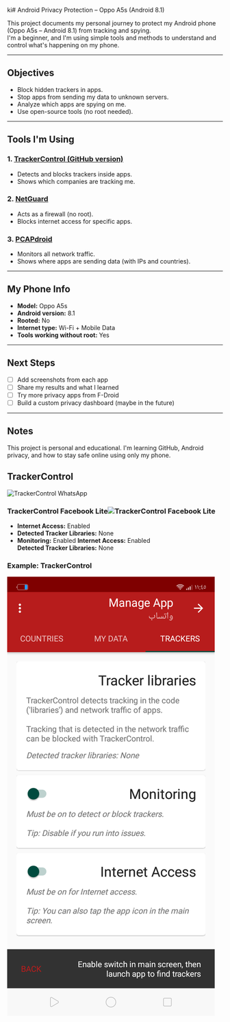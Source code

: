 ki# Android Privacy Protection – Oppo A5s (Android 8.1)

This project documents my personal journey to protect my Android phone (Oppo A5s – Android 8.1) from tracking and spying.  
I'm a beginner, and I'm using simple tools and methods to understand and control what's happening on my phone.

---

## Objectives

- Block hidden trackers in apps.
- Stop apps from sending my data to unknown servers.
- Analyze which apps are spying on me.
- Use open-source tools (no root needed).

---

## Tools I'm Using

### 1. [TrackerControl (GitHub version)](https://play.google.com/store/apps/details?id=net.kollnig.missioncontrol.fdroid)
- Detects and blocks trackers inside apps.
- Shows which companies are tracking me.

### 2. [NetGuard](https://play.google.com/store/apps/details?id=eu.faircode.netguard)
- Acts as a firewall (no root).
- Blocks internet access for specific apps.

### 3. [PCAPdroid](https://play.google.com/store/apps/details?id=app.greyshirts.pcapdroid)
- Monitors all network traffic.
- Shows where apps are sending data (with IPs and countries).

---

## My Phone Info

- **Model:** Oppo A5s  
- **Android version:** 8.1  
- **Rooted:** No  
- **Internet type:** Wi-Fi + Mobile Data  
- **Tools working without root:** Yes

---

## Next Steps

- [ ] Add screenshots from each app
- [ ] Share my results and what I learned
- [ ] Try more privacy apps from F-Droid
- [ ] Build a custom privacy dashboard (maybe in the future)

---

## Notes

This project is personal and educational. I'm learning GitHub, Android privacy, and how to stay safe online using only my phone.
## TrackerControl
![TrackerControl WhatsApp](./screenshots/trackercontrol-whatsapp.png)  
### TrackerControl Facebook Lite![TrackerControl Facebook Lite](screenshots/trackercontrol-facebook-lite.png)
- **Internet Access:** Enabled  
- **Detected Tracker Libraries:** None  
- **Monitoring:** Enabled
**Internet Access:** Enabled  
**Detected Tracker Libraries:** None
### Example: TrackerControl

![TrackerControl Screenshot](screenshots/Screenshot_2025-05-08-11-45-33-13.png)
